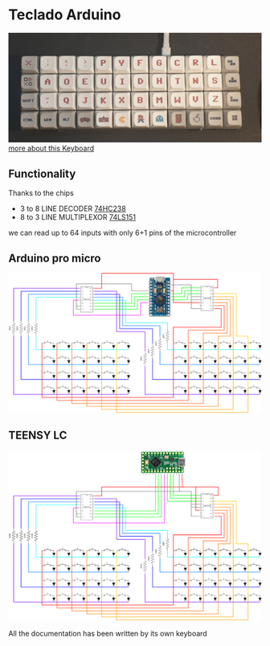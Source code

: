 # Teclado Arduino
![4x12 ortolineal dvorak](img/media/keyb48_4.jpg)
[more about this Keyboard](keyboards/keyboard48/)



## Functionality
Thanks to the chips 
 - 3 to 8 LINE DECODER [74HC238](documentation/datasheet-DECO-M74HC238_STMicroelectronics.pdf)
 - 8 to 3 LINE MULTIPLEXOR [74LS151](documentation/datasheet-MUX-74LS151.pdf)

 we can read up to 64 inputs with only 6+1 pins of the microcontroller

## Arduino pro micro
![](img/proMicro4x12keyb.drawio.png)

## TEENSY LC
![](img/teensyLC4x12keyb.drawio.png)




All the documentation has been written by its own keyboard